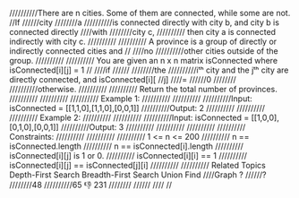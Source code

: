 //////////There are n cities. Some of them are connected, while some are not. 
//If 
//////city 
////////a 
//////////is connected directly with city b, and city b is connected directly 
////with 
////////city c,
////////// then city a is connected indirectly with city c. 
//////////
////////// A province is a group of directly or indirectly connected cities and 
//
////no 
//////////other cities outside of the group. 
//////////
////////// You are given an n x n matrix isConnected where isConnected[i][j] = 1
// 
////if 
//////
////////the 
//////////iᵗʰ city and the jᵗʰ city are directly connected, and isConnected[i][
//j] 
////= 
//////0 
////////
//////////otherwise. 
//////////
////////// Return the total number of provinces. 
//////////
////////// 
////////// Example 1: 
//////////
////////// 
//////////Input: isConnected = [[1,1,0],[1,1,0],[0,0,1]]
//////////Output: 2
////////// 
//////////
////////// Example 2: 
//////////
////////// 
//////////Input: isConnected = [[1,0,0],[0,1,0],[0,0,1]]
//////////Output: 3
////////// 
//////////
////////// 
////////// Constraints: 
//////////
////////// 
////////// 1 <= n <= 200 
////////// n == isConnected.length 
////////// n == isConnected[i].length 
////////// isConnected[i][j] is 1 or 0. 
////////// isConnected[i][i] == 1 
////////// isConnected[i][j] == isConnected[j][i] 
////////// 
////////// Related Topics Depth-First Search Breadth-First Search Union Find 
////Graph ?
//////? 
////////48
//////////65 👎 231
////////
//////
////
//

